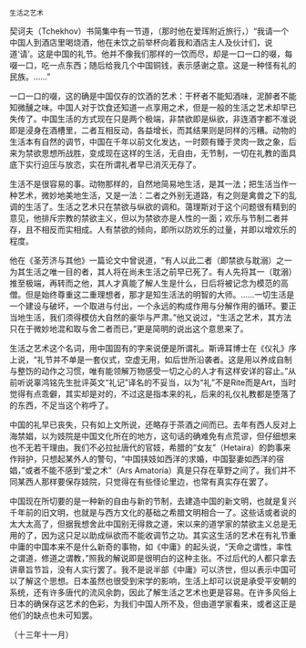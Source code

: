     生活之艺术 

   契诃夫（Tchekhov）书简集中有一节道，（那时他在爱珲附近旅行，）“我请一个中国人到酒店里喝烧酒，他在未饮之前举杯向着我和酒店主人及伙计们，说道‘请’。这是中国的礼节。他并不像我们那样的一饮而尽，却是一口一口的啜，每啜一口，吃一点东西；随后给我几个中国铜钱，表示感谢之意。这是一种怪有礼的民族。……”

   一口一口的啜，这的确是中国仅存的饮酒的艺术：干杯者不能知酒味，泥醉者不能知微醺之味。中国人对于饮食还知道一点享用之术，但是一般的生活之艺术却早已失传了。中国生活的方式现在只是两个极端，非禁欲即是纵欲，非连酒字都不准说即是浸身在酒槽里，二者互相反动，各益增长，而其结果则是同样的污糟。动物的生活本有自然的调节，中国在千年以前文化发达，一时颇有臻于灵肉一致之象，后来为禁欲思想所战胜，变成现在这样的生活，无自由，无节制，一切在礼教的面具底下实行迫压与放恣，实在所谓礼者早已消灭无存了。

   生活不是很容易的事。动物那样的，自然地简易地生活，是其一法；把生活当作一种艺术，微妙地美地生活，又是一法：二者之外别无道路，有之则是禽兽之下的乱调的生活了。生活之艺术只在禁欲与纵欲的调和。蔼理斯对于这个问题很有精到的意见，他排斥宗教的禁欲主义，但以为禁欲亦是人性的一面；欢乐与节制二者并存，且不相反而实相成。人有禁欲的倾向，即所以防欢乐的过量，并即以增欢乐的程度。

   他在《圣芳济与其他》一篇论文中曾说道，“有人以此二者（即禁欲与耽溺）之一为其生活之唯一目的者，其人将在尚未生活之前早已死了。有人先将其一（耽溺）推至极端，再转而之他，其人才真能了解人生是什么，日后将被记念为模范的高僧。但是始终尊重这二重理想者，那才是知生活法的明智的大师。……一切生活是一个建设与破坏，一个取进与付出，一个永远的构成作用与分解作用的循环。要正当地生活，我们须得模仿大自然的豪华与严肃。”他又说过，“生活之艺术，其方法只在于微妙地混和取与舍二者而已，”更是简明的说出这个意思来了。

   生活之艺术这个名词，用中国固有的字来说便是所谓礼。斯谛耳博士在《仪礼》序上说，“礼节并不单是一套仪式，空虚无用，如后世所沿袭者。这是用以养成自制与整饬的动作之习惯，唯有能领解万物感受一切之心的人才有这样安详的容止。”从前听说辜鸿铭先生批评英文“礼记”译名的不妥当，以为“礼”不是Rite而是Art，当时觉得有点乖僻，其实却是对的，不过这是指本来的礼，后来的礼仪礼教都是堕落了的东西，不足当这个称呼了。

   中国的礼早已丧失，只有如上文所说，还略存于茶酒之间而已。去年有西人反对上海禁娼，以为妓院是中国文化所在的地方，这句话的确难免有点荒谬，但仔细想来也不无若干理由。我们不必拉扯唐代的官妓，希腊的“女友”（Hetaira）的韵事来作辩护，只想起某外人的警句，“中国挟妓如西洋的求婚，中国娶妻如西洋的宿娼，”或者不能不感到“爱之术”（Ars Amatoria）真是只存在草野之间了。我们并不同某西人那样要保存妓院，只觉得在有些怪论里边，也常有真实存在罢了。

   中国现在所切要的是一种新的自由与新的节制，去建造中国的新文明，也就是复兴千年前的旧文明，也就是与西方文化的基础之希腊文明相合一了。这些话或者说的太大太高了，但据我想舍此中国别无得救之道，宋以来的道学家的禁欲主义总是无用的了，因为这只足以助成纵欲而不能收调节之功。其实这生活的艺术在有礼节重中庸的中国本来不是什么新奇的事物，如《中庸》的起头说，“天命之谓性，率性之谓道，修道之谓教，”照我的解说即是很明白的这种主张。不过后代的人都只拿去讲章旨节旨，没有人实行罢了。我不是说半部《中庸》可以济世，但以表示中国可以了解这个思想。日本虽然也很受到宋学的影响，生活上却可以说是承受平安朝的系统，还有许多唐代的流风余韵，因此了解生活之艺术也更是容易。在许多风俗上日本的确保存这艺术的色彩，为我们中国人所不及，但由道学家看来，或者这正是他们的缺点也未可知罢。

   （十三年十一月）

